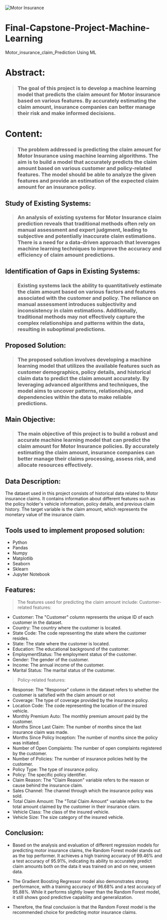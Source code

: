 ![Motor Insurance](https://www.servicenow.com/workflow/it-transformation/nationwide-insurance-digital-transformation/)
# Final-Capstone-Project-Machine-Learning
Motor_insurance_claim_Prediction Using ML
# Abstract:
>### The goal of this project is to develop a machine learning model that predicts the claim amount for Motor insurance based on various features. By accurately estimating the claim amount, insurance companies can better manage their risk and make informed decisions.
# Content:
>### The problem addressed is predicting the claim amount for Motor Insurance using machine learning algorithms. The aim is to build a model that accurately predicts the claim amount based on various customer and policy-related features. The model should be able to analyze the given features and provide an estimation of the expected claim amount for an insurance policy.
## Study of Existing Systems:
>### An analysis of existing systems for Motor Insurance claim prediction reveals that traditional methods often rely on manual assessment and expert judgment, leading to subjective and potentially inaccurate claim estimations. There is a need for a data-driven approach that leverages machine learning techniques to improve the accuracy and efficiency of claim amount predictions.
## Identification of Gaps in Existing Systems:
>### Existing systems lack the ability to quantitatively estimate the claim amount based on various factors and features associated with the customer and policy. The reliance on manual assessment introduces subjectivity and inconsistency in claim estimations. Additionally, traditional methods may not effectively capture the complex relationships and patterns within the data, resulting in suboptimal predictions.
## Proposed Solution:
>### The proposed solution involves developing a machine learning model that utilizes the available features such as customer demographics, policy details, and historical claim data to predict the claim amount accurately. By leveraging advanced algorithms and techniques, the model aims to uncover patterns, relationships, and dependencies within the data to make reliable predictions.
## Main Objective:
>### The main objective of this project is to build a robust and accurate machine learning model that can predict the claim amount for Motor Insurance policies. By accurately estimating the claim amount, insurance companies can better manage their claims processing, assess risk, and allocate resources effectively.
## Data Description:
The dataset used in this project consists of historical data related to Motor insurance claims. It contains information about different features such as the policy holder's vehicle information, policy details, and previous claim history. The target variable is the claim amount, which represents the monetary value of the insurance claim.
## Tools used to implement proposed solution:
- Python
- Pandas
- Numpy
- Matplotlib
- Seaborn
- Sklearn
- Jupyter Notebook
## Features:
> The features used for predicting the claim amount include:
> Customer-related features:

- Customer: The "Customer" column represents the unique ID of each customer in the dataset.
- Country: The country where the customer is located.
- State Code: The code representing the state where the customer resides.
- State: The state where the customer is located.
- Education: The educational background of the customer.
- EmploymentStatus: The employment status of the customer.
- Gender: The gender of the customer.
- Income: The annual income of the customer.
- Marital Status: The marital status of the customer.

> Policy-related features:
- Response: The "Response" column in the dataset refers to whether the customer is satisfied with the claim amount or not
- Coverage: The type of coverage provided by the insurance policy.
- Location Code: The code representing the location of the insured vehicle.
- Monthly Premium Auto: The monthly premium amount paid by the customer.
- Months Since Last Claim: The number of months since the last insurance claim was made.
- Months Since Policy Inception: The number of months since the policy was initiated.
- Number of Open Complaints: The number of open complaints registered by the customer.
- Number of Policies: The number of insurance policies held by the customer.
- Policy Type: The type of insurance policy.
- Policy: The specific policy identifier.
- Claim Reason: The "Claim Reason" variable refers to the reason or cause behind the insurance claim.
- Sales Channel: The channel through which the insurance policy was sold.
- Total Claim Amount: The "Total Claim Amount" variable refers to the total amount claimed by the customer in their insurance claim.
- Vehicle Class: The class of the insured vehicle.
- Vehicle Size: The size category of the insured vehicle.
## Conclusion:

- Based on the analysis and evaluation of different regression models for predicting motor insurance claims, the Random Forest model stands out as the top performer. It achieves a high training accuracy of 99.46% and a test accuracy of 95.91%, indicating its ability to accurately predict claim amounts both on the data it was trained on and on new, unseen data.

- The Gradient Boosting Regressor model also demonstrates strong performance, with a training accuracy of 96.68% and a test accuracy of 95.88%. While it performs slightly lower than the Random Forest model, it still shows good predictive capability and generalization.

- Therefore, the final conclusion is that the Random Forest model is the recommended choice for predicting motor insurance claims.
